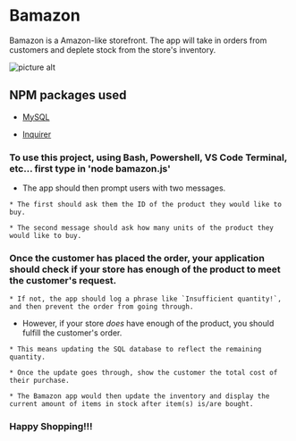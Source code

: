 # Bamazon

   Bamazon is a Amazon-like storefront. The app will take in orders from customers and deplete stock from the store's inventory. 

 ![picture alt](http://i37.photobucket.com/albums/e81/michaelxiong_/For%20School/bamazonGIF_zpsw5btjmlx.gif)

## NPM packages used

   * [MySQL](https://www.npmjs.com/package/mysql)

   * [Inquirer](https://www.npmjs.com/package/inquirer)
   
### To use this project, using Bash, Powershell, VS Code Terminal, etc... first type in 'node bamazon.js'

   * The app should then prompt users with two messages.

    * The first should ask them the ID of the product they would like to buy.
    
    * The second message should ask how many units of the product they would like to buy.
    
### Once the customer has placed the order, your application should check if your store has enough of the product to meet the customer's request.
   
    * If not, the app should log a phrase like `Insufficient quantity!`, and then prevent the order from going through.
    
   * However, if your store _does_ have enough of the product, you should fulfill the customer's order.
   
    * This means updating the SQL database to reflect the remaining quantity.
    
    * Once the update goes through, show the customer the total cost of their purchase.
    
    * The Bamazon app would then update the inventory and display the current amount of items in stock after item(s) is/are bought.
    
### Happy Shopping!!!
